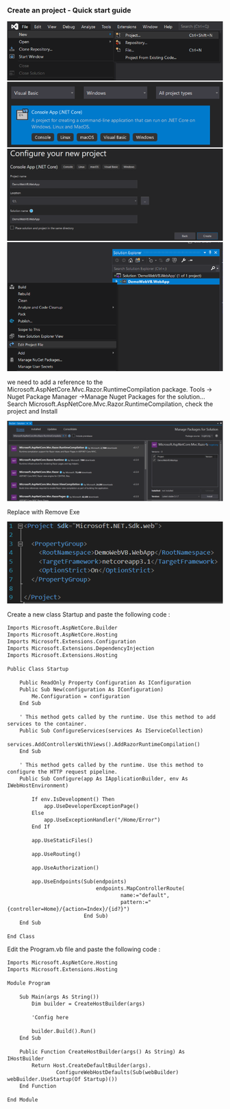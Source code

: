 
### Create an project - Quick start guide

![](./images/100100.png)
![](./images/100200.png)
![](./images/100300.png)
![](./images/100400.png)


we need to add a reference to the Microsoft.AspNetCore.Mvc.Razor.RuntimeCompilation package.
Tools -> Nuget Package Manager ->Manage Nuget Packages for the solution...
Search Microsoft.AspNetCore.Mvc.Razor.RuntimeCompilation, check the project and Install 

![](./images/200400.png)

Replace <Project Sdk="Microsoft.NET.Sdk"> with <Project Sdk="Microsoft.NET.Sdk.web">
Remove <OutputType>Exe</OutputType>

![](./images/100500.png)

Create a new class Startup and paste the following code :

```
Imports Microsoft.AspNetCore.Builder
Imports Microsoft.AspNetCore.Hosting
Imports Microsoft.Extensions.Configuration
Imports Microsoft.Extensions.DependencyInjection
Imports Microsoft.Extensions.Hosting

Public Class Startup

    Public ReadOnly Property Configuration As IConfiguration
    Public Sub New(configuration As IConfiguration)
        Me.Configuration = configuration
    End Sub

    ' This method gets called by the runtime. Use this method to add services to the container.
    Public Sub ConfigureServices(services As IServiceCollection)
        services.AddControllersWithViews().AddRazorRuntimeCompilation()
    End Sub

    ' This method gets called by the runtime. Use this method to configure the HTTP request pipeline.
    Public Sub Configure(app As IApplicationBuilder, env As IWebHostEnvironment)

        If env.IsDevelopment() Then
            app.UseDeveloperExceptionPage()
        Else
            app.UseExceptionHandler("/Home/Error")
        End If

        app.UseStaticFiles()

        app.UseRouting()

        app.UseAuthorization()

        app.UseEndpoints(Sub(endpoints)
                             endpoints.MapControllerRoute(
                                     name:="default",
                                     pattern:="{controller=Home}/{action=Index}/{id?}")
                         End Sub)
    End Sub

End Class
```

Edit the Program.vb file and paste the following code :

```
Imports Microsoft.AspNetCore.Hosting
Imports Microsoft.Extensions.Hosting

Module Program

    Sub Main(args As String())
        Dim builder = CreateHostBuilder(args)

        'Config here

        builder.Build().Run()
    End Sub

    Public Function CreateHostBuilder(args() As String) As IHostBuilder
        Return Host.CreateDefaultBuilder(args).
                ConfigureWebHostDefaults(Sub(webBuilder) webBuilder.UseStartup(Of Startup)())
    End Function

End Module
```
